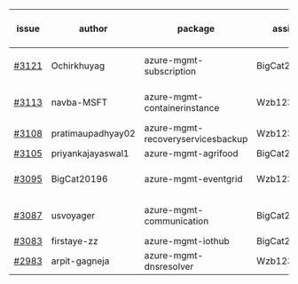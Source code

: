 | issue | author | package | assignee | bot advice | created date of issue | target release date | date from target |
| ------ | ------ | ------ | ------ | ------ | ------ | ------ | :-----: |
| [#3121](https://github.com/Azure/sdk-release-request/issues/3121) | Ochirkhuyag | azure-mgmt-subscription | BigCat20196 | close to release date.  | 08-24 | 08-29 | 0 |
| [#3113](https://github.com/Azure/sdk-release-request/issues/3113) | navba-MSFT | azure-mgmt-containerinstance | Wzb123456789 | Attention to inconsistent tag | 08-24 | 09-07 |  |
| [#3108](https://github.com/Azure/sdk-release-request/issues/3108) | pratimaupadhyay02 | azure-mgmt-recoveryservicesbackup | Wzb123456789 | MultiAPI | 08-23 | 08-25 |  |
| [#3105](https://github.com/Azure/sdk-release-request/issues/3105) | priyankajayaswal1 | azure-mgmt-agrifood | BigCat20196 |  | 08-22 | 09-05 |  |
| [#3095](https://github.com/Azure/sdk-release-request/issues/3095) | BigCat20196 | azure-mgmt-eventgrid | Wzb123456789 | close to release date.  | 08-17 | 08-31 | 1 |
| [#3087](https://github.com/Azure/sdk-release-request/issues/3087) | usvoyager | azure-mgmt-communication | BigCat20196 | close to release date.  | 08-12 | 08-29 | 0 |
| [#3083](https://github.com/Azure/sdk-release-request/issues/3083) | firstaye-zz | azure-mgmt-iothub | BigCat20196 |  | 08-11 | 08-22 |  |
| [#2983](https://github.com/Azure/sdk-release-request/issues/2983) | arpit-gagneja | azure-mgmt-dnsresolver | Wzb123456789 |  | 07-05 | 09-30 |  |
